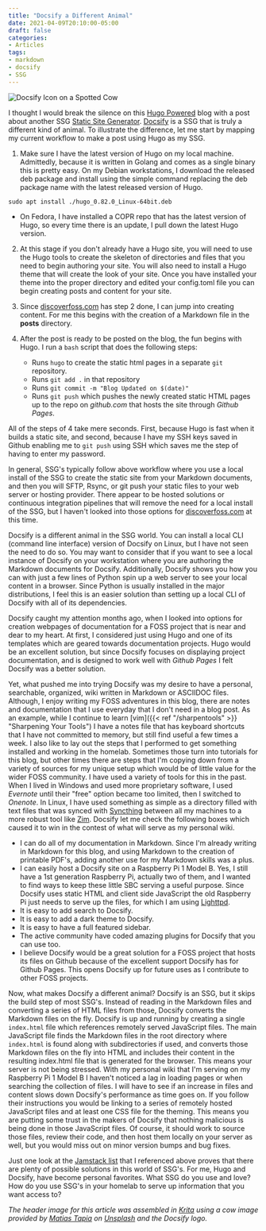 ```yaml
---
title: "Docsify a Different Animal"
date: 2021-04-09T20:10:00-05:00
draft: false
categories:
- Articles
tags:
- markdown
- docsify
- SSG
---
```


![Docsify Icon on a Spotted Cow](/img/docsify-animal.png)

I thought I would break the silence on this [Hugo Powered](https://gohugo.io) blog with a post about another SSG [Static Site Generator](https://jamstack.org/generators). [Docsify](https://docsify.js.org) is a SSG that is truly a different kind of animal. To illustrate the difference, let me start by mapping my current workflow to make a post using Hugo as my SSG.

1. Make sure I have the latest version of Hugo on my local machine. Admittedly, because it is written in Golang and comes as a single binary this is pretty easy. On my Debian workstations, I download the released deb package and install using the simple command replacing the deb package name with the latest released version of Hugo.

```
sudo apt install ./hugo_0.82.0_Linux-64bit.deb
```

* On Fedora, I have installed a COPR repo that has the latest version of Hugo, so every time there is an update, I pull down the latest Hugo version.

2. At this stage if you don't already have a Hugo site, you will need to use the Hugo tools to create the skeleton of directories and files that you need to begin authoring your site. You will also need to install a Hugo theme that will create the look of your site. Once you have installed your theme into the proper directory and edited your config.toml file you can begin creating posts and content for your site.

3. Since [discoverfoss.com](https://discoverfoss.com) has step 2 done, I can jump into creating content. For me this begins with the creation of a Markdown file in the **posts** directory.

4. After the post is ready to be posted on the blog, the fun begins with Hugo. I run a `bash` script that does the following steps:
    * Runs `hugo` to create the static html pages in a separate `git` repository.
    * Runs `git add .` in that repository
    * Runs `git commit -m "Blog Updated on $(date)"`
    * Runs `git push` which pushes the newly created static HTML pages up to the repo on *github.com* that hosts the site through *Github Pages*.

All of the steps of 4 take mere seconds. First, because Hugo is fast when it builds a static site, and second, because I have my SSH keys saved in Github enabling me to `git push` using SSH which saves me the step of having to enter my password.

In general, SSG's typically follow above workflow where you use a local install of the SSG to create the static site from your Markdown documents, and then you will SFTP, Rsync, or git push your static files to your web server or hosting provider. There appear to be hosted solutions or continuous integration pipelines that will remove the need for a local install of the SSG, but I haven't looked into those options for [discoverfoss.com](https://discoverfoss.com) at this time.

Docsify is a different animal in the SSG world. You can install a local CLI (command line interface) version of Docsify on Linux, but I have not seen the need to do so. You may want to consider that if you want to see a local instance of Docsify on your workstation where you are authoring the Markdown documents for Docsify. Additionally, Docsify shows you how you can with just a few lines of Python spin up a web server to see your local content in a browser. Since Python is usually installed in the major distributions, I feel this is an easier solution than setting up a local CLI of Docsify with all of its dependencies.

Docsify caught my attention months ago, when I looked into options for creation webpages of documentation for a FOSS project that is near and dear to my heart. At first, I considered just using Hugo and one of its templates which are geared towards documentation projects. Hugo would be an excellent solution, but since Docsify focuses on displaying project documentation, and is designed to work well with *Github Pages* I felt Docsify was a better solution.

Yet, what pushed me into trying Docsify was my desire to have a personal, searchable, organized, wiki written in Markdown or ASCIIDOC files. Although, I enjoy writing my FOSS adventures in this blog, there are notes and documentation that I use everyday that I don't need in a blog post. As an example, while I continue to learn [vim]({{< ref "/sharpentools" >}} "Sharpening Your Tools") I have a notes file that has keyboard shortcuts that I have not committed to memory, but still find useful a few times a week. I also like to lay out the steps that I performed to get something installed and working in the homelab. Sometimes those turn into tutorials for this blog, but other times there are steps that I'm copying down from a variety of sources for my unique setup which would be of little value for the wider FOSS community. I have used a variety of tools for this in the past. When I lived in Windows and used more proprietary software, I used *Evernote* until their "free" option became too limited, then I switched to *Onenote*. In Linux, I have used something as simple as a directory filled with text files that was synced with [Syncthing](https://syncthing.net) between all my machines to a more robust tool like [Zim](https://zim-wiki.org). Docsify let me check the following boxes which caused it to win in the contest of what will serve as my personal wiki.

* I can do all of my documentation in Markdown. Since I'm already writing in Markdown for this blog, and using Markdown to the creation of printable PDF's, adding another use for my Markdown skills was a plus.
* I can easily host a Docsify site on a Raspberry Pi 1 Model B. Yes, I still have a 1st generation Raspberry Pi, actually two of them, and I wanted to find ways to keep these little SBC serving a useful purpose. Since Docsify uses static HTML and client side JavaScript the old Raspberry Pi just needs to serve up the files, for which I am using [Lighttpd](https://www.lighttpd.net).
* It is easy to add search to Docsify.
* It is easy to add a dark theme to Docsify.
* It is easy to have a full featured sidebar.
* The active community have coded amazing plugins for Docsify that you can use too.
* I believe Docsify would be a great solution for a FOSS project that hosts its files on Github because of the excellent support Docsify has for Github Pages. This opens Docsify up for future uses as I contribute to other FOSS projects.

Now, what makes Docsify a different animal? Docsify is an SSG, but it skips the build step of most SSG's. Instead of reading in the Markdown files and converting a series of HTML files from those, Docsify converts the Markdown files on the fly. Docsify is up and running by creating a single `index.html` file which references remotely served JavaScript files. The main JavaScript file finds the Markdown files in the root directory where `index.html` is found along with subdirectories if used, and converts those Markdown files on the fly into HTML and includes their content in the resulting index.html file that is generated for the browser. This means your server is not being stressed. With my personal wiki that I'm serving on my Raspberry Pi 1 Model B I haven't noticed a lag in loading pages or when searching the collection of files. I will have to see if an increase in files and content slows down Docsify's performance as time goes on. If you follow their instructions you would be linking to a series of remotely hosted JavaScript files and at least one CSS file for the theming. This means you are putting some trust in the makers of Docsify that nothing malicious is being done in those JavaScript files. Of course, it should work to source those files, review their code, and then host them locally on your server as well, but you would miss out on minor version bumps and bug fixes.

Just one look at the [Jamstack list](https://jamstack.org/generators) that I referenced above proves that there are plenty of possible solutions in this world of SSG's. For me, Hugo and Docsify, have become personal favorites. What SSG do you use and love? How do you use SSG's in your homelab to serve up information that you want access to?

*The header image for this article was assembled in [Krita](https://krita.org/) using a cow image provided by [Matias Tapia](https://unsplash.com/@photomatic_s?utm_source=unsplash&utm_medium=referral&utm_content=creditCopyText) on [Unsplash](https://unsplash.com) and the Docsify logo.*

